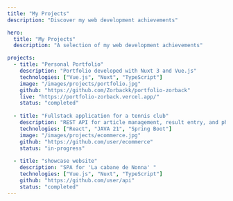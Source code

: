 ```yaml
---
title: "My Projects"
description: "Discover my web development achievements"

hero:
  title: "My Projects"
  description: "A selection of my web development achievements"

projects:
  - title: "Personal Portfolio"
    description: "Portfolio developed with Nuxt 3 and Vue.js"
    technologies: ["Vue.js", "Nuxt", "TypeScript"]
    image: "/images/projects/portfolio.jpg"
    github: "https://github.com/Zorbackk/portfolio-zorback"
    live: "https://portfolio-zorback.vercel.app/"
    status: "completed"
    
  - title: "Fullstack application for a tennis club"
    description: "REST API for article management, result entry, and photo gallery creation"
    technologies: ["React", "JAVA 21", "Spring Boot"]
    image: "/images/projects/ecommerce.jpg"
    github: "https://github.com/user/ecommerce"
    status: "in-progress"
    
  - title: "showcase website"
    description: "SPA for 'La cabane de Nonna' "
    technologies: ["Vue.js", "Nuxt", "TypeScript"]
    github: "https://github.com/user/api"
    status: "completed"
---
```

